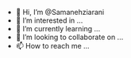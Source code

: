 - 👋 Hi, I’m @Samanehziarani
- 👀 I’m interested in ...
- 🌱 I’m currently learning ...
- 💞️ I’m looking to collaborate on ...
- 📫 How to reach me ...

<!---
Samanehziarani/Samanehziarani is a ✨ special ✨ repository because its `README.md` (this file) appears on your GitHub profile.
You can click the Preview link to take a look at your changes.
--->
